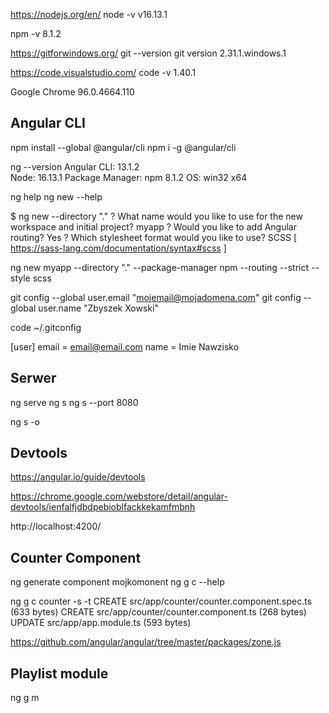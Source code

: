 
https://nodejs.org/en/
node -v 
v16.13.1

npm -v
8.1.2

https://gitforwindows.org/
git --version
git version 2.31.1.windows.1

https://code.visualstudio.com/
code -v
1.40.1

Google Chrome	96.0.4664.110

## Angular CLI 

npm install --global @angular/cli
npm i -g @angular/cli

ng --version
Angular CLI: 13.1.2       
Node: 16.13.1
Package Manager: npm 8.1.2
OS: win32 x64

ng help
ng new --help


$ ng new --directory "."
? What name would you like to use for the new workspace and initial project? myapp
? Would you like to add Angular routing? Yes
? Which stylesheet format would you like to use? SCSS   [ https://sass-lang.com/documentation/syntax#scss                ]

ng new myapp --directory "."  --package-manager npm --routing --strict --style scss 

git config --global user.email "mojemail@mojadomena.com"
git config --global user.name "Zbyszek Xowski"

code ~/.gitconfig

[user]
	email = email@email.com
	name = Imie Nawzisko

## Serwer
ng serve 
ng s 
ng s --port 8080

ng s -o 


## Devtools
https://angular.io/guide/devtools

https://chrome.google.com/webstore/detail/angular-devtools/ienfalfjdbdpebioblfackkekamfmbnh

http://localhost:4200/ 

## Counter Component

ng generate component mojkomonent
ng g c --help

ng g c counter -s -t 
CREATE src/app/counter/counter.component.spec.ts (633 bytes)
CREATE src/app/counter/counter.component.ts (268 bytes)
UPDATE src/app/app.module.ts (593 bytes)


https://github.com/angular/angular/tree/master/packages/zone.js


## Playlist module

ng g m 